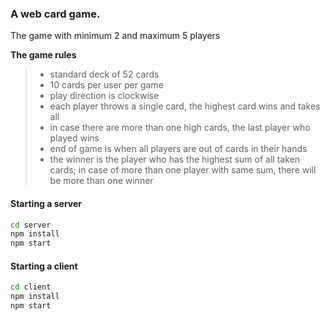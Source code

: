 ### A web card game.

The game with minimum 2 and maximum 5 players

**The game rules** 

>
> - standard deck of 52 cards
> - 10 cards per user per game
> - play direction is clockwise
> - each player throws a single card, the highest card wins and takes all
> - in case there are more than one high cards, the last player who played wins
> - end of game is when all players are out of cards in their hands
> - the winner is the player who has the highest sum of all taken cards; in case of more than one player with same sum, there will be more than one winner


#### Starting a server

```sh
cd server
npm install
npm start
```
#### Starting a client

```sh
cd client
npm install
npm start
```

